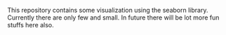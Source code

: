 This repository contains some visualization using the seaborn library. Currently there are only few and small. In future there will be lot more fun stuffs here also.
